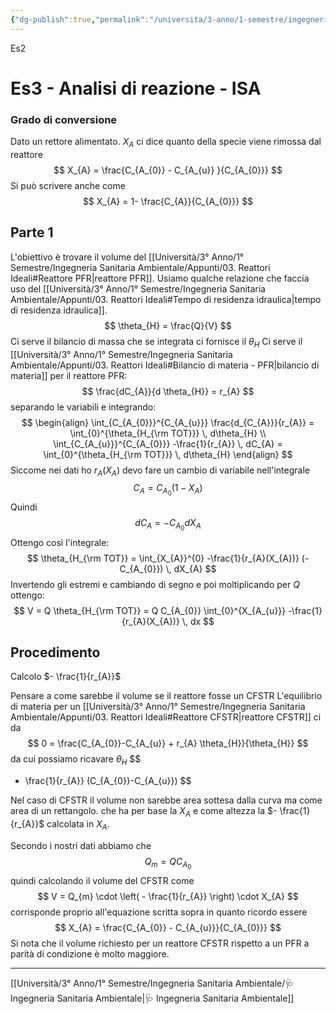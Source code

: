 ```yaml
---
{"dg-publish":true,"permalink":"/universita/3-anno/1-semestre/ingegneria-sanitaria-ambientale/esercitazioni/es-03-analisi-di-reazione-isa/"}
---
```


Es2
# Es3 - Analisi di reazione - ISA

### Grado di conversione

Dato un rettore alimentato.
$X_{A}$ ci dice quanto della specie viene rimossa dal reattore
$$
X_{A} = \frac{C_{A_{0}} - C_{A_{u}} }{C_{A_{0}}}
$$
Si può scrivere anche come
$$
X_{A} = 1- \frac{C_{A}}{C_{A_{0}}}
$$

## Parte 1

L'obiettivo è trovare il volume del [[Università/3° Anno/1° Semestre/Ingegneria Sanitaria Ambientale/Appunti/03. Reattori Ideali#Reattore PFR\|reattore PFR]]. Usiamo qualche relazione che faccia uso del [[Università/3° Anno/1° Semestre/Ingegneria Sanitaria Ambientale/Appunti/03. Reattori Ideali#Tempo di residenza idraulica\|tempo di residenza idraulica]].
$$
\theta_{H} = \frac{Q}{V}
$$
Ci serve il bilancio di massa che se integrata ci fornisce il $\theta_{H}$
Ci serve il [[Università/3° Anno/1° Semestre/Ingegneria Sanitaria Ambientale/Appunti/03. Reattori Ideali#Bilancio di materia - PFR\|bilancio di materia]] per il reattore PFR:
$$
\frac{dC_{A}}{d \theta_{H}} = r_{A}
$$
separando le variabili e integrando:
$$
\begin{align}
\int_{C_{A_{0}}}^{C_{A_{u}}} \frac{d_{C_{A}}}{r_{A}} = \int_{0}^{\theta_{H_{\rm TOT}}} \, d\theta_{H} \\
\int_{C_{A_{u}}}^{C_{A_{0}}} -\frac{1}{r_{A}} \, dC_{A} = \int_{0}^{\theta_{H_{\rm TOT}}} \, d\theta_{H}
\end{align} 
$$
Siccome nei dati ho $r_{A}(X_{A})$ devo fare un cambio di variabile nell'integrale
$$
C_{A} = C_{A_{0}} (1-X_{A})
$$
Quindi
$$
dC_{A} = -C_{A_{0}} dX_{A}
$$
Ottengo così l'integrale:
$$
\theta_{H_{\rm TOT}} = \int_{X_{A}}^{0} -\frac{1}{r_{A}(X_{A})} (-C_{A_{0}}) \, dX_{A}
$$
Invertendo gli estremi e cambiando di segno e poi moltiplicando per $Q$ ottengo:
$$
V = Q \theta_{H_{\rm TOT}} = Q C_{A_{0}} \int_{0}^{X_{A_{u}}} -\frac{1}{r_{A}(X_{A})} \, dx 
$$

## Procedimento

Calcolo $- \frac{1}{r_{A}}$




Pensare a come sarebbe il volume se il reattore fosse un CFSTR
L'equilibrio di materia per un [[Università/3° Anno/1° Semestre/Ingegneria Sanitaria Ambientale/Appunti/03. Reattori Ideali#Reattore CFSTR\|reattore CFSTR]] ci da
$$
0 = \frac{C_{A_{0}}-C_{A_{u}} + r_{A} \theta_{H}}{\theta_{H}}
$$
da cui possiamo ricavare $\theta_{H}$
$$
- \frac{1}{r_{A}} (C_{A_{0}}-C_{A_{u}})
$$

Nel caso di CFSTR il volume non sarebbe area sottesa dalla curva ma come area di un rettangolo. che ha per base la $X_{A}$ e come altezza la $- \frac{1}{r_{A}}$ calcolata in $X_{A}$.

Secondo i nostri dati abbiamo che 
$$
Q_{m} = Q C_{A_{0}}
$$
quindi calcolando il volume del CFSTR come
$$
V = Q_{m} \cdot \left( - \frac{1}{r_{A}} \right) \cdot X_{A}
$$
corrisponde proprio all'equazione scritta sopra in quanto ricordo essere
$$
X_{A} = \frac{C_{A_{0}} - C_{A_{u}}}{C_{A_{0}}}
$$
Si nota che il volume richiesto per un reattore CFSTR rispetto a un PFR a parità di condizione è molto maggiore.

___
[[Università/3° Anno/1° Semestre/Ingegneria Sanitaria Ambientale/🩺 Ingegneria Sanitaria Ambientale\|🩺 Ingegneria Sanitaria Ambientale]]

